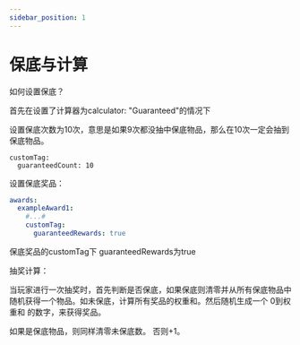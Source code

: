 ```yaml
---
sidebar_position: 1
---
```


# 保底与计算

如何设置保底？

首先在设置了计算器为calculator: "Guaranteed"的情况下

设置保底次数为10次，意思是如果9次都没抽中保底物品，那么在10次一定会抽到保底物品。

```
customTag:
  guaranteedCount: 10
```



设置保底奖品：

```yaml
awards:
  exampleAward1:
    #...#
    customTag:
      guaranteedRewards: true
```

保底奖品的customTag下 guaranteedRewards为true



抽奖计算：

当玩家进行一次抽奖时，首先判断是否保底，如果保底则清零并从所有保底物品中随机获得一个物品。如未保底，计算所有奖品的权重和。然后随机生成一个 0到权重和 的数字，来获得奖品。

如果是保底物品，则同样清零未保底数。 否则+1。



